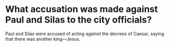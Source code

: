 # What accusation was made against Paul and Silas to the city officials?

Paul and Silas were accused of acting against the decrees of Caesar, saying that there was another king—Jesus.
